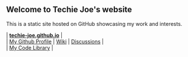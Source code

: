 Welcome to Techie Joe's website
---
This is a static site hosted on GitHub showcasing my work and interests.

| **[techie-joe.github.io](//techie-joe.github.io)** |  
| [My Github Profile](//github.com/techie-joe) | [Wiki](//github.com/techie-joe/techie-joe/wiki) | [Discussions](//github.com/techie-joe/techie-joe/discussions) |  
| [My Code Library](//techie-joe.github.io/library/) |
